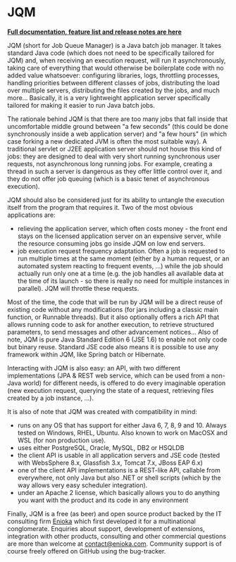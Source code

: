 # JQM

**[Full documentation, feature list and release notes are here](http://jqm.readthedocs.org)**

JQM (short for Job Queue Manager) is a Java batch job manager. It takes standard Java code (which does 
not need to be specifically tailored for JQM) and, when receiving an execution request, will run it 
asynchronously, taking care of everything that would otherwise be boilerplate code with no added value 
whatsoever: configuring libraries, logs, throttling processes, handling priorities between different classes of 
jobs, distributing the load over multiple servers, distributing the files created by the jobs, and much more...
Basically, it is a very lightweight application server specifically tailored for making it easier to run Java batch jobs. 

The rationale behind JQM is that there are too many jobs that fall inside that uncomfortable middle ground between 
"a few seconds" (this could be done synchronously inside a web application server) and "a few hours" (in 
which case forking a new dedicated JVM is often the most suitable way). 
A traditional servlet or J2EE application server should not house this kind of jobs: they are designed to deal 
with very short running synchronous user requests, not asynchronous long running jobs. For example, creating a thread
in such a server is dangerous as they offer little control over it, and they do not offer job queuing (which is a basic
tenet of asynchronous execution).

JQM should also be considered just for its ability to untangle the execution itself from the program that requires it. 
Two of the most obvious applications are:

* relieving the application server, which often costs money - the front end stays on the licensed application 
  server on an expensive server, while the resource consuming jobs go inside JQM on low end servers.
* job execution request frequency adaptation. Often a job is requested to run multiple times at the same moment 
  (either by a human request, or an automated system reacting to frequent events, ...) while the job should 
  actually run only one at a time (e.g. the job handles all available data at the time of its 
  launch - so there is really no need for multiple instances in parallel). JQM will throttle these requests.

Most of the time, the code that will be run by JQM will be a direct reuse of existing code without any modifications 
(for jars including a classic main function, or Runnable threads). But it also optionally offers a rich API that 
allows running code to ask for another execution, to retrieve structured parameters, to send messages and other 
advancement notices... Also of note, JQM is pure Java Standard Edition 6 (JSE 1.6) to enable not only code but binary reuse.
Standard JSE code also means it is possible to use any framework within JQM, like Spring batch or Hibernate.

Interacting with JQM is also easy: an API, with two different implementations (JPA & REST web service, which can be 
used from a non-Java world) for different needs, is offered to do every imaginable operation (new execution request, 
querying the state of a request, retrieving files created by a job instance, ...).


It is also of note that JQM was created with compatibility in mind:

* runs on any OS that has support for either Java 6, 7, 8, 9 and 10. Always tested on Windows, RHEL, Ubuntu. Also known to work on MacOSX and WSL (for non production use).
* uses either PostgreSQL, Oracle, MySQL, DB2 or HSQLDB
* the client API is usable in all application servers and JSE code (tested with WebsSphere 8.x, Glassfish 3.x, Tomcat 7.x, JBoss EAP 6.x)
* one of the client API implementations is a REST-like API, callable from everywhere, not only Java but also .NET or shell scripts
  (which by the way allows very easy scheduler integration).
* under an Apache 2 license, which basically allows you to do anything you want with the product and its code in any environment


Finally, JQM is a free (as beer) and open source product backed by the IT consulting firm [Enioka](http://www.enioka.com) 
which first developed it for a multinational conglomerate. Enquiries about support, development of extensions, 
integration with other products, consulting and other commercial questions are more than welcome at contact@enioka.com. 
Community support is of course freely offered on GitHub using the bug-tracker.
